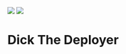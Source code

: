 [![][travis img]][travis]
[![][coverage img]][coverage]

Dick The Deployer
=====================




[coverage]:https://coveralls.io/r/dick-the-deployer/dick
[coverage img]:https://img.shields.io/coveralls/dick-the-deployer/dick.png
[travis]:https://travis-ci.org/dick-the-deployer/dick
[travis img]:https://travis-ci.org/dick-the-deployer/dick.svg?branch=master
